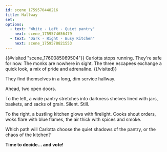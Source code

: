 ```yaml
---
id: scene_1759570448216
title: Hallway
set:
options:
  - text: "White - Left - Quiet pantry"
    next: scene_1759574656479
  - text: "Dark - Right - Busy Kitchen"
    next: scene_1759578821553
---
```


{{#visited "scene_1760085069504"}}
Carlotta stops running. They're safe for now. The monks are nowhere in sight.
The three escapees exchange a quick look, a mix of pride and adrenaline.
{{/visited}}

They find themselves in a long, dim service hallway.

Ahead, two open doors.

To the left, a wide pantry stretches into darkness shelves lined with jars, baskets, and sacks of grain. Silent. Still.

To the right, a bustling kitchen glows with firelight. Cooks shout orders, woks flare with blue flames, the air thick with spices and smoke.

Which path will Carlotta choose the quiet shadows of the pantry, or the chaos of the kitchen?

**Time to decide... and vote!**